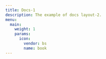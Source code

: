 ```yaml
---
title: Docs-1
description: The example of docs layout-2.
menu:
  main:
    weight: 1
    params:
      icon:
        vendor: bs
        name: book
---
```

